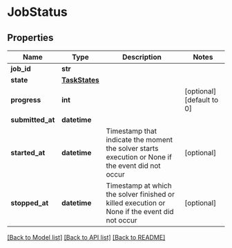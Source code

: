 # JobStatus

## Properties
| Name             | Type                            | Description                                                                                       | Notes                     |
| ---------------- | ------------------------------- | ------------------------------------------------------------------------------------------------- | ------------------------- |
| **job_id**       | **str**                         |                                                                                                   |
| **state**        | [**TaskStates**](TaskStates.md) |                                                                                                   |
| **progress**     | **int**                         |                                                                                                   | [optional] [default to 0] |
| **submitted_at** | **datetime**                    |                                                                                                   |
| **started_at**   | **datetime**                    | Timestamp that indicate the moment the solver starts execution or None if the event did not occur | [optional]                |
| **stopped_at**   | **datetime**                    | Timestamp at which the solver finished or killed execution or None if the event did not occur     | [optional]                |

[[Back to Model list]](../README.md#documentation-for-models) [[Back to API list]](../README.md#documentation-for-api-endpoints) [[Back to README]](../README.md)


